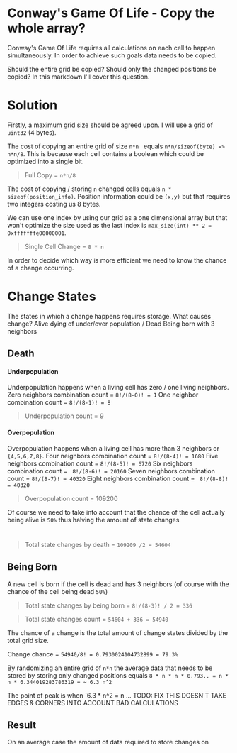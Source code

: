 # Conway's Game Of Life - Copy the whole array?
Conway's Game Of Life requires all calculations on each cell to happen simultaneously. In order to achieve such goals data needs to be copied.

 Should the entire grid be copied? Should only the changed positions be copied?
In this markdown I'll cover this question.

# Solution
Firstly, a maximum grid size should be agreed upon. I will use a grid of `uint32` (4 bytes).

The cost of copying an entire grid of size `n*n ` equals `n*n/sizeof(byte) => n*n/8`. This is because each cell contains a boolean which could be optimized into a single bit.

> Full Copy = `n*n/8`

The cost of copying / storing `n` changed cells equals  `n * sizeof(position_info)`.
Position information could be `(x,y)` but that requires two integers costing us 8 bytes.

 We can use one index by using our grid as a one dimensional array but that won't optimize the size used as the last index is `max_size(int) ** 2 = 0xfffffffe00000001`.

> Single Cell Change = `8 * n`

In order to decide which way is more efficient we need to know the chance of a change occurring.

# Change States

The states in which a change happens requires storage.
What causes change? Alive dying of under/over population / Dead Being born with 3 neighbors 
## Death
#### Underpopulation
Underpopulation happens when a living cell has zero / one living neighbors.
Zero neighbors combination count = `8!/(8-0)! = 1`
One neighbor combination count = `8!/(8-1)! = 8`
> Underpopulation count = 9

#### Overpopulation
Overpopulation happens when a living cell has more than 3 neighbors or `{4,5,6,7,8}`.
Four neighbors combination count = `8!/(8-4)! = 1680`
Five neighbors combination count = `8!/(8-5)! = 6720`
Six neighbors combination count = ` 8!/(8-6)! = 20160`
Seven neighbors combination count =  `8!/(8-7)! = 40320`
Eight neighbors combination count = ` 8!/(8-8)! = 40320`
> Overpopulation count = 109200

Of course we need to take into account that the chance of the cell actually being alive is `50%` thus
halving the amount of state changes
#
> Total state changes by death = `109209 /2 = 54604`
## Being Born
A new cell is born if the cell is dead and has 3 neighbors (of course with the chance of the cell being dead `50%`)
> Total state changes by being born = `8!/(8-3)! / 2 = 336`

> Total state changes count = `54604 + 336 = 54940`

The chance of a change is the total amount of change states divided by the total grid size.

Change chance = `54940/8! = 0.7930024104732899 = 79.3%`

By randomizing an entire grid of `n*n` the average data that needs to be stored by storing only changed positions equals `8 * n * n * 0.793.. = n * n * 6.344019283786319 = ~ 6.3 n^2`


The point of peak is when `6.3 * n^2 = n ... TODO: FIX THIS DOESN'T TAKE EDGES & CORNERS INTO ACCOUNT BAD CALCULATIONS

## Result

On an average case the amount of data required to store changes on 
